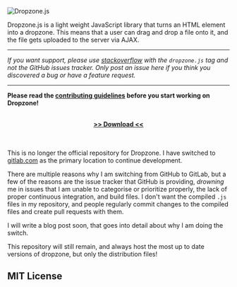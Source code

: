 <img alt="Dropzone.js" src="http://www.dropzonejs.com/images/new-logo.svg" />

Dropzone.js is a light weight JavaScript library that turns an HTML element into a dropzone. This means that a user can
drag and drop a file onto it, and the file gets uploaded to the server via AJAX.

* * *

_If you want support, please use [stackoverflow](http://stackoverflow.com/) with the `dropzone.js` tag and not the
GitHub issues tracker. Only post an issue here if you think you discovered a bug or have a feature request._

* * *

**Please read the [contributing guidelines](CONTRIBUTING.md) before you start working on Dropzone!**

<br>
<div align="center">
  <a href="https://gitlab.com/meno/dropzone/builds/artifacts/master/download?job=release"><strong>&gt;&gt; Download &lt;&lt;</strong></a>
</div>
<br>
<br>

This is no longer the official repository for Dropzone. I have switched
to [gitlab.com](https://gitlab.com/meno/dropzone)
as the primary location to continue development.

There are multiple reasons why I am switching from GitHub to GitLab, but a few of the reasons are the issue tracker that
GitHub is providing, *drowning* me in issues that I am unable to categorise or prioritize properly, the lack of proper
continuous integration, and build files. I don't want the compiled `.js` files in my repository, and people regularly
commit changes to the compiled files and create pull requests with them.

I will write a blog post soon, that goes into detail about why I am doing the switch.

This repository will still remain, and always host the most up to date versions of dropzone, but only the distribution
files!

MIT License
-----------
